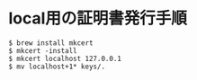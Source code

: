 # local用の証明書発行手順

```shell
$ brew install mkcert
$ mkcert -install
$ mkcert localhost 127.0.0.1
$ mv localhost+1* keys/.
```

